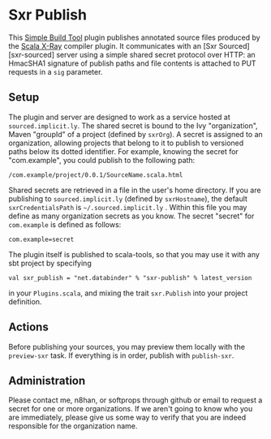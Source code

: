 Sxr Publish
===========

This [Simple Build Tool][sbt] plugin publishes annotated source files produced by the [Scala X-Ray][sxr] compiler plugin. It communicates with an  [Sxr Sourced][sxr-sourced] server using a simple shared secret protocol over HTTP: an HmacSHA1 signature of publish paths and file contents is attached to PUT requests in a `sig` parameter.

[sbt]: http://code.google.com/p/simple-build-tool/
[sxr]: http://github.com/harrah/browse
[sxr-soucred]: http://github.com/softprops/sxr-sourced

Setup
-----

The plugin and server are designed to work as a service hosted at `sourced.implicit.ly`. The shared secret is bound to the Ivy "organization", Maven "groupId" of a project (defined by `sxrOrg`). A secret is assigned to an organization, allowing projects that belong to it to publish to versioned paths below its dotted identifier. For example, knowing the secret for "com.example", you could publish to the following path:

    /com.example/project/0.0.1/SourceName.scala.html

Shared secrets are retrieved in a file in the user's home directory. If you are publishing to `sourced.implicit.ly` (defined by `sxrHostname`), the default `sxrCredentialsPath` is `~/.sourced.implicit.ly` . Within this file you may define as many organization secrets as you know. The secret "secret" for `com.example` is defined as follows:

    com.example=secret

The plugin itself is published to scala-tools, so that you may use it with any sbt project by specifying


    val sxr_publish = "net.databinder" % "sxr-publish" % latest_version

in your `Plugins.scala`, and mixing the trait `sxr.Publish` into your project definition.

Actions
-------

Before publishing your sources, you may preview them locally with the `preview-sxr` task. If everything is in order, publish with `publish-sxr`.

Administration
--------------

Please contact me, n8han, or softprops through github or email to request a secret for one or more organizations. If we aren't going to know who you are immediately, please give us some way to verify that you are indeed responsible for the organization name.